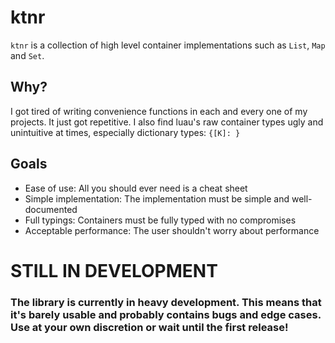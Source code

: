# ktnr
`ktnr` is a collection of high level container implementations such as `List`, `Map` and `Set`.
## Why?
I got tired of writing convenience functions in each and every one of my projects. It just got repetitive.
I also find luau's raw container types ugly and unintuitive at times, especially dictionary types: `{[K]: }`
## Goals
+ Ease of use: All you should ever need is a cheat sheet
+ Simple implementation: The implementation must be simple and well-documented
+ Full typings: Containers must be fully typed with no compromises
+ Acceptable performance: The user shouldn't worry about performance

# STILL IN DEVELOPMENT
### The library is currently in heavy development. This means that it's barely usable and probably contains bugs and edge cases. Use at your own discretion or wait until the first release!
